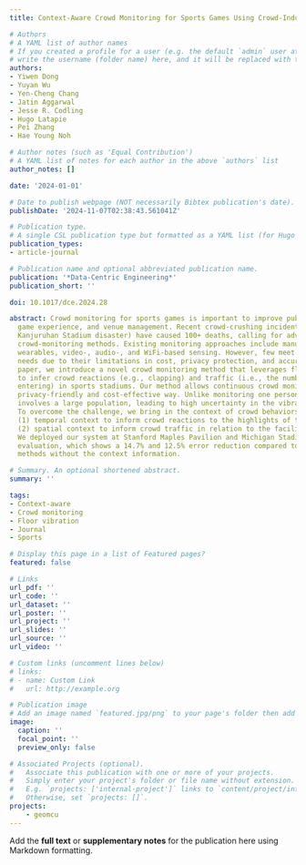 ```yaml
---
title: Context-Aware Crowd Monitoring for Sports Games Using Crowd-Induced Floor Vibrations

# Authors
# A YAML list of author names
# If you created a profile for a user (e.g. the default `admin` user at `content/authors/admin/`), 
# write the username (folder name) here, and it will be replaced with their full name and linked to their profile.
authors:
- Yiwen Dong
- Yuyan Wu
- Yen-Cheng Chang
- Jatin Aggarwal
- Jesse R. Codling
- Hugo Latapie
- Pei Zhang
- Hae Young Noh

# Author notes (such as 'Equal Contribution')
# A YAML list of notes for each author in the above `authors` list
author_notes: []

date: '2024-01-01'

# Date to publish webpage (NOT necessarily Bibtex publication's date).
publishDate: '2024-11-07T02:38:43.561041Z'

# Publication type.
# A single CSL publication type but formatted as a YAML list (for Hugo requirements).
publication_types:
- article-journal

# Publication name and optional abbreviated publication name.
publication: '*Data-Centric Engineering*'
publication_short: ''

doi: 10.1017/dce.2024.28

abstract: Crowd monitoring for sports games is important to improve public safety,
  game experience, and venue management. Recent crowd-crushing incidents (e.g., the
  Kanjuruhan Stadium disaster) have caused 100+ deaths, calling for advancements in
  crowd-monitoring methods. Existing monitoring approaches include manual observation,
  wearables, video-, audio-, and WiFi-based sensing. However, few meet the practical
  needs due to their limitations in cost, privacy protection, and accuracy.In this
  paper, we introduce a novel crowd monitoring method that leverages floor vibrations
  to infer crowd reactions (e.g., clapping) and traffic (i.e., the number of people
  entering) in sports stadiums. Our method allows continuous crowd monitoring in a
  privacy-friendly and cost-effective way. Unlike monitoring one person, crowd monitoring
  involves a large population, leading to high uncertainty in the vibration data.
  To overcome the challenge, we bring in the context of crowd behaviors, including
  (1) temporal context to inform crowd reactions to the highlights of the game and
  (2) spatial context to inform crowd traffic in relation to the facility layouts.
  We deployed our system at Stanford Maples Pavilion and Michigan Stadium for real-world
  evaluation, which shows a 14.7% and 12.5% error reduction compared to the baseline
  methods without the context information.

# Summary. An optional shortened abstract.
summary: ''

tags:
- Context-aware
- Crowd monitoring
- Floor vibration
- Journal
- Sports

# Display this page in a list of Featured pages?
featured: false

# Links
url_pdf: ''
url_code: ''
url_dataset: ''
url_poster: ''
url_project: ''
url_slides: ''
url_source: ''
url_video: ''

# Custom links (uncomment lines below)
# links:
# - name: Custom Link
#   url: http://example.org

# Publication image
# Add an image named `featured.jpg/png` to your page's folder then add a caption below.
image:
  caption: ''
  focal_point: ''
  preview_only: false

# Associated Projects (optional).
#   Associate this publication with one or more of your projects.
#   Simply enter your project's folder or file name without extension.
#   E.g. `projects: ['internal-project']` links to `content/project/internal-project/index.md`.
#   Otherwise, set `projects: []`.
projects:
    - geomcu
---
```


Add the **full text** or **supplementary notes** for the publication here using Markdown formatting.
